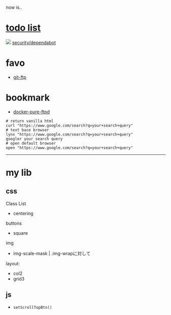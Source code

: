 now is..

# [todo list](https://github.com/users/ka2yuki/projects/4/views/2)
  
<!--
<img src="https://avatars.githubusercontent.com/u/22783900" width=15 />
-->  
<img src="https://avatars.githubusercontent.com/in/29110?s=15" /> [security/dependabot](https://github.com/ka2yuki/ka2yuki.github.io/security/dependabot)

# favo
- [git-ftp](https://github.com/git-ftp/git-ftp?tab=readme-ov-file)

# bookmark
- [docker-pure-ftpd](https://github.com/stilliard/docker-pure-ftpd)


```
# return vanilla html
curl "https://www.google.com/search?q=your+search+query"
# text bace browser
lynx "https://www.google.com/search?q=your+search+query"
googler your search query
# open default browser
open "https://www.google.com/search?q=your+search+query"
```
---
# my lib

## css
Class List
- centering

buttons
- square

img
- img-scale-mask | .img-wrapに対して

layout: 
- col2
- grid3

## js
- `setScrollTopBtn()`

  <!--
  ｔｏｄｏ：
  sp.css を　utility とするか
  components base の　ｃｓｓ　にするか
   -->
